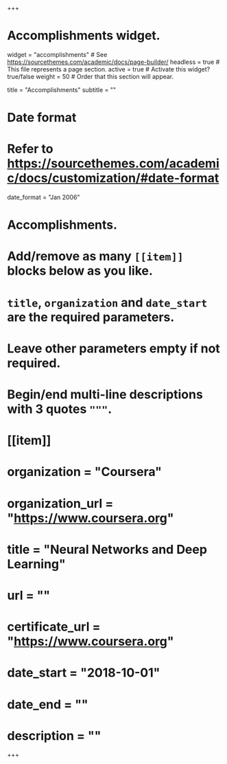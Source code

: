 +++
# Accomplishments widget.
widget = "accomplishments"  # See https://sourcethemes.com/academic/docs/page-builder/
headless = true  # This file represents a page section.
active = true  # Activate this widget? true/false
weight = 50  # Order that this section will appear.

title = "Accomplish&shy;ments"
subtitle = ""

# Date format
#   Refer to https://sourcethemes.com/academic/docs/customization/#date-format
date_format = "Jan 2006"

# Accomplishments.
#   Add/remove as many `[[item]]` blocks below as you like.
#   `title`, `organization` and `date_start` are the required parameters.
#   Leave other parameters empty if not required.
#   Begin/end multi-line descriptions with 3 quotes `"""`.

# [[item]]
#   organization = "Coursera"
#   organization_url = "https://www.coursera.org"
#   title = "Neural Networks and Deep Learning"
#   url = ""
#   certificate_url = "https://www.coursera.org"
#   date_start = "2018-10-01"
#   date_end = ""
#   description = ""


+++
